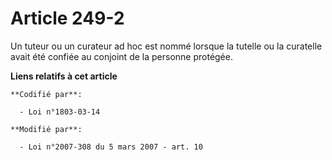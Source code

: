 # Article 249-2

Un tuteur ou un curateur ad hoc est nommé lorsque la tutelle ou la curatelle avait été confiée au conjoint de la personne
protégée.

**Liens relatifs à cet article**

	**Codifié par**:

	  - Loi n°1803-03-14

	**Modifié par**:

	  - Loi n°2007-308 du 5 mars 2007 - art. 10
